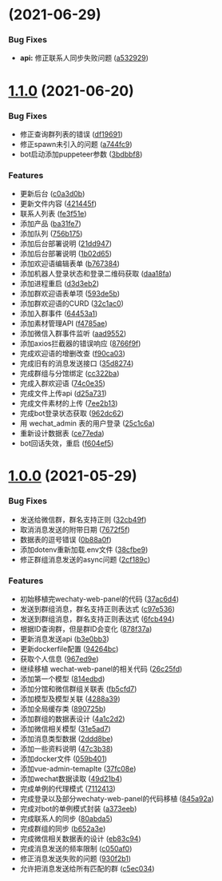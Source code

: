 # [](https://github.com/metanoia1989/wechatbot/compare/v1.1.0...v) (2021-06-29)


### Bug Fixes

* **api:** 修正联系人同步失败问题 ([a532929](https://github.com/metanoia1989/wechatbot/commit/a532929caf8763f75da1ae29cce1047b498fc397))



# [1.1.0](https://github.com/metanoia1989/wechatbot/compare/v1.0.0...v1.1.0) (2021-06-20)


### Bug Fixes

* 修正查询群列表的错误 ([df19691](https://github.com/metanoia1989/wechatbot/commit/df19691e49bcc42498fefd2e1721a852d16fec57))
* 修正spawn未引入的问题 ([a744fc9](https://github.com/metanoia1989/wechatbot/commit/a744fc9eb7a620e4025bce53faa7affb2dc310da))
* bot启动添加puppeteer参数 ([3bdbbf8](https://github.com/metanoia1989/wechatbot/commit/3bdbbf88cc6fa6b7ed9882cfbf76f13d783e4ff9))


### Features

* 更新后台 ([c0a3d0b](https://github.com/metanoia1989/wechatbot/commit/c0a3d0b4fe6808ce121618652a4f446a473024c8))
* 更新文件内容 ([421445f](https://github.com/metanoia1989/wechatbot/commit/421445fc7d73d0c95c0f82a23de4107d495098b0))
* 联系人列表 ([fe3f51e](https://github.com/metanoia1989/wechatbot/commit/fe3f51e28d201bae3eaca74e4c868c49261ddb79))
* 添加产品 ([ba31fe7](https://github.com/metanoia1989/wechatbot/commit/ba31fe755bb15e00f58f4f0d80ab34cf589b8855))
* 添加队列 ([756b175](https://github.com/metanoia1989/wechatbot/commit/756b175223b8d469d364083cc3d99174790f5d27))
* 添加后台部署说明 ([21dd947](https://github.com/metanoia1989/wechatbot/commit/21dd94738afb97f1babd28c8be26ee6ea5cfcd84))
* 添加后台部署说明 ([1b02d65](https://github.com/metanoia1989/wechatbot/commit/1b02d6529d2e1424a34a9340c747f3a06f3cd4f1))
* 添加欢迎语编辑表单 ([b767384](https://github.com/metanoia1989/wechatbot/commit/b7673845c10c12b9c0e43e1a0ba9ed5ad55bcf9d))
* 添加机器人登录状态和登录二维码获取 ([daa18fa](https://github.com/metanoia1989/wechatbot/commit/daa18fa7f91a8fcd29059e554b3aa313e8db6669))
* 添加进程重启 ([d3d3eb2](https://github.com/metanoia1989/wechatbot/commit/d3d3eb29bb1fb205982dd0d438318b2c150d51be))
* 添加群欢迎语表单项 ([593de5b](https://github.com/metanoia1989/wechatbot/commit/593de5b5b1a5f40af3e2439634dfc197e380d6e5))
* 添加群欢迎语的CURD ([32c1ac0](https://github.com/metanoia1989/wechatbot/commit/32c1ac0d3ea1bda91cc67b0e30046e548e45aab2))
* 添加入群事件 ([64453a1](https://github.com/metanoia1989/wechatbot/commit/64453a143c88950141050f2ecf1c7c9e539d1b16))
* 添加素材管理API ([f4785ae](https://github.com/metanoia1989/wechatbot/commit/f4785ae61bcd5ddd364b8c587b3a86ce2d7e1150))
* 添加微信入群事件监听 ([aad9552](https://github.com/metanoia1989/wechatbot/commit/aad95525c47133b157479e5810a8d4ecb2fbd843))
* 添加axios拦截器的错误响应 ([8766f9f](https://github.com/metanoia1989/wechatbot/commit/8766f9fd627d31f328f7b82c1b0e5ee56a68f557))
* 完成欢迎语的增删改查 ([f90ca03](https://github.com/metanoia1989/wechatbot/commit/f90ca03e551dc75797e799003aef25539e91790d))
* 完成旧有的消息发送接口 ([35d8274](https://github.com/metanoia1989/wechatbot/commit/35d82746930bed670996b365ae76a86047cdc5fc))
* 完成群组与分馆绑定 ([cc322ba](https://github.com/metanoia1989/wechatbot/commit/cc322ba0f74f9c06744a96d55ad4e6454e7351db))
* 完成入群欢迎语 ([74c0e35](https://github.com/metanoia1989/wechatbot/commit/74c0e35d6c20f936f7b919208b941bc26f354f2a))
* 完成文件上传api ([d25a731](https://github.com/metanoia1989/wechatbot/commit/d25a73173344b70f4399cf5e458f9ead8fcb9a14))
* 完成文件素材的上传 ([7ee2b13](https://github.com/metanoia1989/wechatbot/commit/7ee2b1397ee52e76d7da54780bba571669ecf8fb))
* 完成bot登录状态获取 ([962dc62](https://github.com/metanoia1989/wechatbot/commit/962dc62c8bf401bbbb7d53f8841bd5609d9df99c))
* 用 wechat_admin 表的用户登录 ([25c1c6a](https://github.com/metanoia1989/wechatbot/commit/25c1c6a619f901617086ba05e245deb8f22993a1))
* 重新设计数据表 ([ce77eda](https://github.com/metanoia1989/wechatbot/commit/ce77edaf79fae909eefb620ca805955818dc5ff0))
* bot回话失效，重启 ([f604ef5](https://github.com/metanoia1989/wechatbot/commit/f604ef557fd2df758955af39f7ae19507c7c0130))



# [1.0.0](https://github.com/metanoia1989/wechatbot/compare/a373eeb7e68804f7ef473716e0f19f99f95acb3d...v1.0.0) (2021-05-29)


### Bug Fixes

* 发送给微信群，群名支持正则 ([32cb49f](https://github.com/metanoia1989/wechatbot/commit/32cb49f9c46d9f753cf5150ccb37dcec19525e01))
* 取消消息发送的附带日期 ([7672f5f](https://github.com/metanoia1989/wechatbot/commit/7672f5f349aa3bad7dac616feb9c4520965b10e1))
* 数据表的逗号错误 ([0b88a0f](https://github.com/metanoia1989/wechatbot/commit/0b88a0f5f00e5b9a09ae6509c3d8d7468dbe807f))
* 添加dotenv重新加载.env文件 ([38cfbe9](https://github.com/metanoia1989/wechatbot/commit/38cfbe9023b77b364fd5567061eb82e6eb18b1d9))
* 修正群组消息发送的async问题 ([2cf189c](https://github.com/metanoia1989/wechatbot/commit/2cf189ce82df2aef4c80353b3902e2a7f0cb2d5a))


### Features

* 初始移植完wechaty-web-panel的代码 ([37ac6d4](https://github.com/metanoia1989/wechatbot/commit/37ac6d4d248c932d4ce9da77d71887ee433fc9a4))
* 发送到群组消息，群名支持正则表达式 ([c97e536](https://github.com/metanoia1989/wechatbot/commit/c97e536e407aba336c4f75662b4311524cfd4cb1))
* 发送到群组消息，群名支持正则表达式 ([6fcb494](https://github.com/metanoia1989/wechatbot/commit/6fcb4946399e4eaabe18a741131e9c03e8b98a16))
* 根据ID查询群，但是群ID会变化 ([878f37a](https://github.com/metanoia1989/wechatbot/commit/878f37a518118b34220bc336563ca1d56325700b))
* 更新消息发送api ([b3e0bb3](https://github.com/metanoia1989/wechatbot/commit/b3e0bb3b79b1114b2fe59ae8f3d64fb4ed3d4d4a))
* 更新dockerfile配置 ([94264bc](https://github.com/metanoia1989/wechatbot/commit/94264bca5cc2656e0cebe1e6b9d1e93426fa281a))
* 获取个人信息 ([967ed9e](https://github.com/metanoia1989/wechatbot/commit/967ed9e89689512a766cb3c6ca3a322fd1b876b7))
* 继续移植 wechat-web-panel的相关代码 ([26c25fd](https://github.com/metanoia1989/wechatbot/commit/26c25fd59366e22d505491efb2dd3d361d262202))
* 添加第一个模型 ([814edbd](https://github.com/metanoia1989/wechatbot/commit/814edbd4f23e0d40a24309d657f70498f221ceb7))
* 添加分馆和微信群组关联表 ([fb5cfd7](https://github.com/metanoia1989/wechatbot/commit/fb5cfd7ab167b99a05f5f70e1ed247ea0afc7646))
* 添加模型及模型关联 ([4288a39](https://github.com/metanoia1989/wechatbot/commit/4288a39f66533c0e38be172fdfeb7996a964518a))
* 添加全局缓存类 ([890725b](https://github.com/metanoia1989/wechatbot/commit/890725b977324ac1d07051802a8f330301d6b952))
* 添加群组的数据表设计 ([4a1c2d2](https://github.com/metanoia1989/wechatbot/commit/4a1c2d2ea5d4617a789b0744e1462ad2daf833d0))
* 添加微信相关模型 ([31e5ad7](https://github.com/metanoia1989/wechatbot/commit/31e5ad756530514496bc4957dd3ad365a388a5b2))
* 添加消息类型数据 ([2ddd8be](https://github.com/metanoia1989/wechatbot/commit/2ddd8be1cdb40d10bf4116e32f8d21b025f07374))
* 添加一些资料说明 ([47c3b38](https://github.com/metanoia1989/wechatbot/commit/47c3b381899588f3727f91c932870244194d2496))
* 添加docker文件 ([059b401](https://github.com/metanoia1989/wechatbot/commit/059b4010e0d72b2c7a745b7073c0bbeb6d109062))
* 添加vue-admin-temaplte ([37fc08e](https://github.com/metanoia1989/wechatbot/commit/37fc08e0e2623d0b2fecc2cf225e57eb6a719ce2))
* 添加wechat数据读取 ([49d21b4](https://github.com/metanoia1989/wechatbot/commit/49d21b4c13811753a8f16c4fe8f6cdfc4accb180))
* 完成单例的代理模式 ([7112413](https://github.com/metanoia1989/wechatbot/commit/7112413386c4d70f7e2cc63918117f74c1c5eef6))
* 完成登录以及部分wechaty-web-panel的代码移植 ([845a92a](https://github.com/metanoia1989/wechatbot/commit/845a92a554c57c4e45f7e74d5de6fd935e372848))
* 完成对bot的单例模式封装 ([a373eeb](https://github.com/metanoia1989/wechatbot/commit/a373eeb7e68804f7ef473716e0f19f99f95acb3d))
* 完成联系人的同步 ([80abda5](https://github.com/metanoia1989/wechatbot/commit/80abda5464a230eb5984d7b2312b9d3e89ccbc6f))
* 完成群组的同步 ([b652a3e](https://github.com/metanoia1989/wechatbot/commit/b652a3ebe9b1aeff4619d0c8c30ede10261071c2))
* 完成微信相关数据表的设计 ([eb83c94](https://github.com/metanoia1989/wechatbot/commit/eb83c94e338be1edd2d31bec2e94aaab236c835d))
* 完成消息发送的频率限制 ([c050af0](https://github.com/metanoia1989/wechatbot/commit/c050af05421d78e17c57f5ba338955e18715aa22))
* 修正消息发送失败的问题 ([930f2b1](https://github.com/metanoia1989/wechatbot/commit/930f2b16057e891b64caa55d1e76eff80d80ccdc))
* 允许把消息发送给所有匹配的群 ([c5ec034](https://github.com/metanoia1989/wechatbot/commit/c5ec03444bacbe7fd7b3f6a95d3390d09f69acb0))



